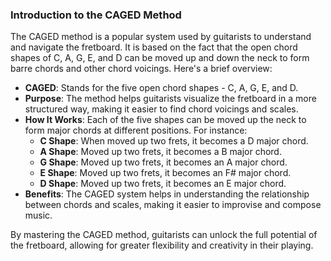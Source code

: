 ### Introduction to the CAGED Method

The CAGED method is a popular system used by guitarists to understand and navigate the fretboard. It is based on the fact that the open chord shapes of C, A, G, E, and D can be moved up and down the neck to form barre chords and other chord voicings. Here's a brief overview:

- **CAGED**: Stands for the five open chord shapes - C, A, G, E, and D.
- **Purpose**: The method helps guitarists visualize the fretboard in a more structured way, making it easier to find chord voicings and scales.
- **How It Works**: Each of the five shapes can be moved up the neck to form major chords at different positions. For instance:
  - **C Shape**: When moved up two frets, it becomes a D major chord.
  - **A Shape**: Moved up two frets, it becomes a B major chord.
  - **G Shape**: Moved up two frets, it becomes an A major chord.
  - **E Shape**: Moved up two frets, it becomes an F# major chord.
  - **D Shape**: Moved up two frets, it becomes an E major chord.
- **Benefits**: The CAGED system helps in understanding the relationship between chords and scales, making it easier to improvise and compose music.

By mastering the CAGED method, guitarists can unlock the full potential of the fretboard, allowing for greater flexibility and creativity in their playing.

